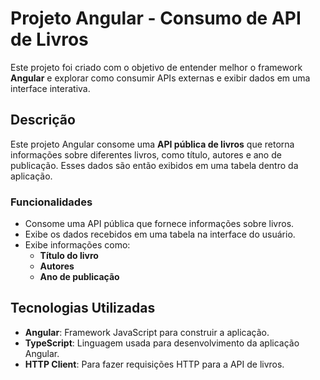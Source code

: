# Projeto Angular - Consumo de API de Livros

Este projeto foi criado com o objetivo de entender melhor o framework **Angular** e explorar como consumir APIs externas e exibir dados em uma interface interativa.

## Descrição

Este projeto Angular consome uma **API pública de livros** que retorna informações sobre diferentes livros, como título, autores e ano de publicação. Esses dados são então exibidos em uma tabela dentro da aplicação.

### Funcionalidades

- Consome uma API pública que fornece informações sobre livros.
- Exibe os dados recebidos em uma tabela na interface do usuário.
- Exibe informações como:
  - **Título do livro**
  - **Autores**
  - **Ano de publicação**

## Tecnologias Utilizadas

- **Angular**: Framework JavaScript para construir a aplicação.
- **TypeScript**: Linguagem usada para desenvolvimento da aplicação Angular.
- **HTTP Client**: Para fazer requisições HTTP para a API de livros.


